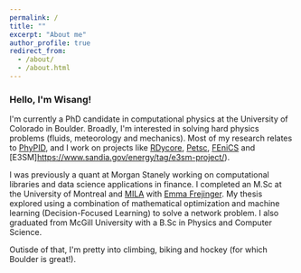 ```yaml
---
permalink: /
title: ""
excerpt: "About me"
author_profile: true
redirect_from: 
  - /about/
  - /about.html
---
```



### Hello, I'm Wisang! 

I'm currently a PhD candidate in computational physics at the University of Colorado in Boulder. Broadly, I'm interested in solving hard physics problems (fluids, meteorology and mechanics). Most of my research relates to [PhyPID](https://phypid.org/), and I work on projects like [RDycore](https://rdycore.github.io/), [Petsc](https://petsc.org/release/), [FEniCS](https://fenicsproject.org/) and [E3SM]https://www.sandia.gov/energy/tag/e3sm-project/).


I was previously a quant at Morgan Stanely working on computational libraries and data science applications in finance. I completed an M.Sc at the University of Montreal and [MILA](https://mila.quebec/en) with [Emma Frejinger](https://www.emmafrejinger.org/). My thesis explored using a combination of mathematical optimization and machine learning (Decision-Focused Learning) to solve a network problem. I also graduated from McGill University with a B.Sc in Physics and Computer Science.

Outisde of that, I'm pretty into climbing, biking and hockey (for which Boulder is great!). 
